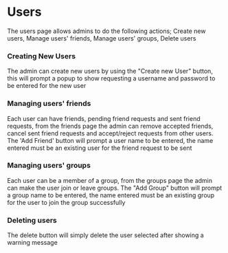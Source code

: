 # Users
The users page allows admins to do the following actions; Create new users, Manage users' friends, Manage users' groups, Delete users

### Creating New Users
The admin can create new users by using the "Create new User" button, this will prompt a popup to show requesting a username and password to be entered for the new user

### Managing users' friends
Each user can have friends, pending friend requests and sent friend requests, from the friends page the admin can remove accepted friends, cancel sent friend requests and accept/reject requests from other users.
The 'Add Friend' button will prompt a user name to be entered, the name entered must be an existing user for the friend request to be sent

### Managing users' groups
Each user can be a member of a group, from the groups page the admin can make the user join or leave groups.
The "Add Group" button will prompt a group name to be entered, the name entered must be an existing group for the user to join the group successfully

### Deleting users
The delete button will simply delete the user selected after showing a warning message